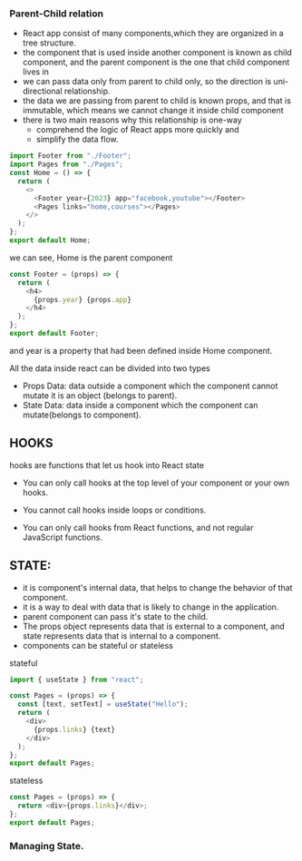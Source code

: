 ### Parent-Child relation

- React app consist of many components,which they are organized in a tree structure.
- the component that is used inside another component is known as child component, and the parent component is the one that child component lives in
- we can pass data only from parent to child only, so the direction is uni-directional relationship.
- the data we are passing from parent to child is known props, and that is immutable, which means we cannot change it inside child component
- there is two main reasons why this relationship is one-way
  - comprehend the logic of React apps more quickly and
  - simplify the data flow.

```js
import Footer from "./Footer";
import Pages from "./Pages";
const Home = () => {
  return (
    <>
      <Footer year={2023} app="facebook,youtube"></Footer>
      <Pages links="home,courses"></Pages>
    </>
  );
};
export default Home;
```

we can see, Home is the parent component

```js
const Footer = (props) => {
  return (
    <h4>
      {props.year} {props.app}
    </h4>
  );
};
export default Footer;
```

and year is a property that had been defined inside Home component.

All the data inside react can be divided into two types

- Props Data: data outside a component which the component cannot mutate it is an object (belongs to parent).
- State Data: data inside a component which the component can mutate(belongs to component).

## HOOKS

hooks are functions that let us hook into React state

- You can only call hooks at the top level of your component or your own hooks.

- You cannot call hooks inside loops or conditions.

- You can only call hooks from React functions, and not regular JavaScript functions.

## STATE:

- it is component's internal data, that helps to change the behavior of that component.
- it is a way to deal with data that is likely to change in the application.
- parent component can pass it's state to the child.
- The props object represents data that is external to a component, and state represents data that is internal to a component.
- components can be stateful or stateless

stateful

```js
import { useState } from "react";

const Pages = (props) => {
  const [text, setText] = useState("Hello");
  return (
    <div>
      {props.links} {text}
    </div>
  );
};
export default Pages;
```

stateless

```js
const Pages = (props) => {
  return <div>{props.links}</div>;
};
export default Pages;
```

### Managing State.
